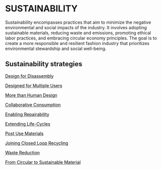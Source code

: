 
# SUSTAINABILITY

Sustainability encompasses practices that aim to minimize the negative environmental and social impacts of the industry. It involves adopting sustainable materials, reducing waste and emissions, promoting ethical labor practices, and embracing circular economy principles. The goal is to create a more responsible and resilient fashion industry that prioritizes environmental stewardship and social well-being.

## Sustainability strategies


<a href="https://circularloopholes.net/category/sustainability/Design%20for%20disassembly.html" style="color: black; text-decoration: underline;text-decoration-style: dotted;">Design for Disassembly</a>

<a href="https://circularloopholes.net/category/sustainability/Design%20for%20multiple%20uses.html" style="color: black; text-decoration: underline;text-decoration-style: dotted;">Designed for Multiple Users</a>


<a href="https://circularloopholes.net/category/sustainability/More%20than%20human%20design.html" style="color: black; text-decoration: underline;text-decoration-style: dotted;">More than Human Design</a>

<a href="https://circularloopholes.net/category/sustainability/Collaborative%20consumption.html" style="color: black; text-decoration: underline;text-decoration-style: dotted;">Collaborative Consumption</a>


<a href="https://circularloopholes.net/category/sustainability/Enabling%20repairability.html" style="color: black; text-decoration: underline;text-decoration-style: dotted;">Enabling Repairability</a>

<a href="https://circularloopholes.net/category/sustainability/Extending%20life-cycles.html" style="color: black; text-decoration: underline;text-decoration-style: dotted;">Extending Life-Cycles</a>


<a href="https://circularloopholes.net/category/sustainability/Post-use%20materials.html" style="color: black; text-decoration: underline;text-decoration-style: dotted;">Post Use Materials</a>


<a href="https://circularloopholes.net/category/sustainability/Joining%20closed-loop%20recycling.html" style="color: black; text-decoration: underline;text-decoration-style: dotted;">Joining Closed Loop Recycling</a>


<a href="https://circularloopholes.net/category/sustainability/Waste%20reduction.html" style="color: black; text-decoration: underline;text-decoration-style: dotted;">Waste Reduction</a>


<a href="https://circularloopholes.net/category/sustainability/From%20circular%20to%20sustainable%20material.html" style="color: black; text-decoration: underline;text-decoration-style: dotted;">From Circular to Sustainable Material</a>

